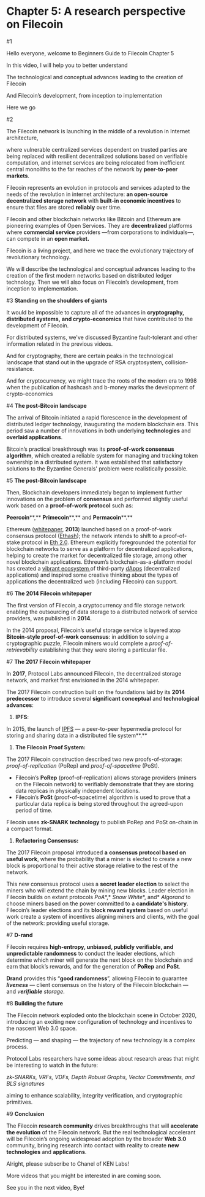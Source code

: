 # Chapter 5: A research perspective on Filecoin

\#1

Hello everyone, welcome to Beginners Guide to Filecoin Chapter 5

In this video, I will help you to better understand 

The technological and conceptual advances leading to the creation of Filecoin

And Filecoin’s development, from inception to implementation

Here we go

\#2

The Filecoin network is launching in the middle of a revolution in Internet architecture, 

where vulnerable centralized services dependent on trusted parties are being replaced with resilient decentralized solutions based on verifiable computation, and internet services are being relocated from inefficient central monoliths to the far reaches of the network by **peer-to-peer** **markets**.

Filecoin represents an evolution in protocols and services adapted to the needs of the revolution in internet architecture: **an open-source decentralized storage network** with **built-in economic incentives** to ensure that files are stored **reliably** over time. 

Filecoin and other blockchain networks like Bitcoin and Ethereum are pioneering examples of Open Services. They are **decentralized** platforms where **commercial service** providers —from corporations to individuals—, can compete in an **open market.**

Filecoin is a living project, and here we trace the evolutionary trajectory of revolutionary technology. 

We will describe the technological and conceptual advances leading to the creation of the first modern networks based on distributed ledger technology. Then we will also focus on Filecoin’s development, from inception to implementation.

\#3 **Standing on the shoulders of giants**

It would be impossible to capture all of the advances in **cryptography, distributed systems,** **and  crypto-economics** that have contributed to the development of Filecoin.

For distributed systems, we've discussed Byzantine fault-tolerant and other information related in the previous videos.

And for cryptography, there are certain peaks in the technological landscape that stand out in the upgrade of RSA cryptosystem, collision-resistance.

And for cryptocurrency, we might trace the roots of the modern  era to 1998 when the publication of hashcash and b-money marks the development of crypto-economics 

\#4 **The post-Bitcoin landscape**

The arrival of Bitcoin initiated a rapid florescence in the development of distributed ledger technology, inaugurating the modern blockchain era. This period saw a number of innovations in both underlying **technologies** and **overlaid applications**.

Bitcoin’s practical breakthrough was its **proof-of-work consensus algorithm**, which created a reliable system for managing and tracking token ownership in a distributed system. It was established that satisfactory solutions to the Byzantine Generals' problem were realistically possible.

\#5 **The post-Bitcoin landscape**

Then, Blockchain developers immediately began to implement further innovations on the problem of **consensus** and performed slightly useful work based on a **proof-of-work protocol** such as: 

**Peercoin****,** **Primecoin****,** and **Permacoin****.**

Ethereum ([whitepaper](https://ethereum.org/en/whitepaper/), **2013**) launched based on a proof-of-work consensus protocol ([Ethash](https://eth.wiki/en/concepts/ethash/ethash)); the network intends to shift to a proof-of-stake protocol in [Eth 2.0](https://ethereum.org/en/eth2/). Ethereum explicitly foregrounded the potential for blockchain networks to serve as a platform for decentralized applications, helping to create the market for decentralized file storage, among other novel blockchain applications. Ethreum’s blockchain-as-a-platform model has created a [vibrant ecosystem ](https://www.stateofthedapps.com/rankings/platform/ethereum)of third-party [dApps](https://en.wikipedia.org/wiki/Decentralized_application) (decentralized applications) and inspired some creative thinking about the types of applications the decentralized web (including Filecoin) can support.

\#6 **The 2014 Filecoin whitepaper**

The first version of Filecoin, a cryptocurrency and file storage network enabling the outsourcing of data storage to a distributed network of service providers, was published in **2014**.

In the 2014 proposal, Filecoin’s useful storage service is layered atop **Bitcoin-style proof-of-work consensus**: in addition to solving a cryptographic puzzle, Filecoin miners would complete a *proof-of-retrievability* establishing that they were storing a particular file. 

\#7 **The 2017 Filecoin whitepaper**

In **2017**, Protocol Labs announced Filecoin, the decentralized storage network, and market first envisioned in the 2014 whitepaper. 

The 2017 Filecoin construction built on the foundations laid by its **2014 predecessor** to introduce several **significant conceptual** and **technological advances**:

1. **IPFS**: 

In 2015, the launch of [IPFS](https://ipfs.io/) — a peer-to-peer hypermedia protocol for storing and sharing data in a distributed file system**.** 

1. **The Filecoin Proof System:**

The 2017 Filecoin construction described two new proofs-of-storage: *proof-of-replication* (PoRep) and *proof-of-spacetime* (PoSt)*.* 

- Filecoin’s **PoRep** (proof-of-replication) allows storage providers (miners on the Filecoin network) to verifiably demonstrate that they are storing data replicas in physically independent locations. 
- Filecoin’s **PoSt** (proof-of-spacetime) algorithm is used to prove that a particular data replica is being stored throughout the agreed-upon period of time. 

Filecoin uses **zk-SNARK** **technology** to publish PoRep and PoSt on-chain in a compact format.

1. **Refactoring Consensus:**

The 2017 Filecoin proposal introduced **a** **consensus protocol based on useful work**, where the probability that a miner is elected to create a new block is proportional to their active storage relative to the rest of the network.

This new consensus protocol uses a **secret leader election** to select the miners who will extend the chain by mining new blocks. Leader election in Filecoin builds on extant protocols *PoA**,* *Snow White**, and* *Algorand* to choose miners based on the power committed to a **candidate's history**. Filecoin’s leader elections and its **block reward system** based on useful work create a system of incentives aligning miners and clients, with the goal of the network: providing useful storage.

\#7 **D-rand** 

Filecoin requires **high-entropy, unbiased, publicly verifiable, and unpredictable randomness** to conduct the leader elections, which determine which miner will generate the next block on the blockchain and earn that block’s rewards, and for the generation of **PoRep** and **PoSt**. 

**Drand** provides this “**good randomness**”, allowing Filecoin to guarantee ***liveness*** — client consensus on the history of the Filecoin blockchain — and *v****erifiable*** *storage*.

\#8 **Building the future**

The Filecoin network exploded onto the blockchain scene in October 2020, introducing an exciting new configuration of technology and incentives to the nascent Web 3.0 space. 

Predicting — and shaping — the trajectory of new technology is a complex process.

Protocol Labs researchers have some ideas about research areas that might be interesting to watch in the future:

*zk-SNARKs, VRFs, VDFs, Depth* *Robust* *Graphs,* *Vector* *Commitments, and BLS signatures*

aiming to enhance scalability, integrity verification, and cryptographic primitives. 

\#9 **Conclusion**

The Filecoin **research community** drives breakthroughs that will **accelerate the evolution** of the Filecoin network. But the real technological accelerant will be Filecoin’s ongoing widespread adoption by the broader **Web 3.0** community, bringing research into contact with reality to create **new technologies** and **applications**.

Alright, please subscribe to Chanel of KEN Labs!

More videos that you might be interested in are coming soon.

See you in the next video, Bye!